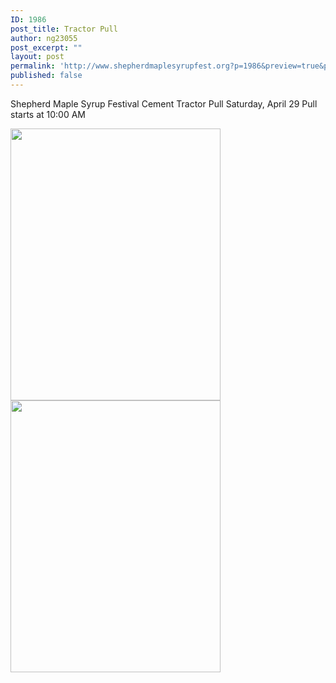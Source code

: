```yaml
---
ID: 1986
post_title: Tractor Pull
author: ng23055
post_excerpt: ""
layout: post
permalink: 'http://www.shepherdmaplesyrupfest.org?p=1986&preview=true&preview_id=1986'
published: false
---
```

Shepherd Maple Syrup Festival Cement Tractor Pull
Saturday, April 29
Pull starts at 10:00 AM

<img src="http://www.shepherdmaplesyrupfest.org/wp-content/uploads/2017/03/17549118_1789054507787662_499760634_o-336x435.jpg" alt="" width="336" height="435" class="alignnone size-medium wp-image-1987" /><img src="http://www.shepherdmaplesyrupfest.org/wp-content/uploads/2017/03/17548668_1789054621120984_1417886157_o-336x435.jpg" alt="" width="336" height="435" class="alignnone size-medium wp-image-1988" />